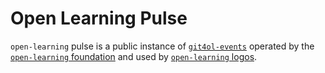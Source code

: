 # Open Learning Pulse

`open-learning` pulse is a public instance of [`git4ol-events`](http://github.com/open-learning/git4ol-events/) operated by the [`open-learning` foundation](http://open-learning.org/foundation/) and used by [`open-learning` logos](http://open-learning.org/logos/).
